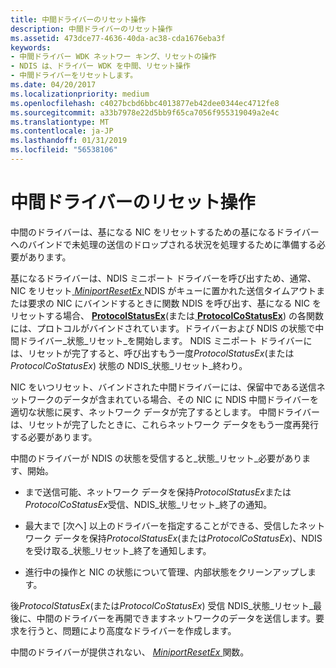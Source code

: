 ```yaml
---
title: 中間ドライバーのリセット操作
description: 中間ドライバーのリセット操作
ms.assetid: 473dce77-4636-40da-ac38-cda1676eba3f
keywords:
- 中間ドライバー WDK ネットワー キング、リセットの操作
- NDIS は、ドライバー WDK を中間、リセット操作
- 中間ドライバーをリセットします。
ms.date: 04/20/2017
ms.localizationpriority: medium
ms.openlocfilehash: c4027bcbd6bbc4013877eb42dee0344ec4712fe8
ms.sourcegitcommit: a33b7978e22d5bb9f65ca7056f955319049a2e4c
ms.translationtype: MT
ms.contentlocale: ja-JP
ms.lasthandoff: 01/31/2019
ms.locfileid: "56538106"
---
```

# <a name="intermediate-driver-reset-operations"></a>中間ドライバーのリセット操作





中間のドライバーは、基になる NIC をリセットするための基になるドライバーへのバインドで未処理の送信のドロップされる状況を処理するために準備する必要があります。

基になるドライバーは、NDIS ミニポート ドライバーを呼び出すため、通常、NIC をリセット[ *MiniportResetEx* ](https://msdn.microsoft.com/library/windows/hardware/ff559432) NDIS がキューに置かれた送信タイムアウトまたは要求の NIC にバインドするときに関数 NDIS を呼び出す、基になる NIC をリセットする場合、 [ **ProtocolStatusEx**](https://msdn.microsoft.com/library/windows/hardware/ff570270)(または[ **ProtocolCoStatusEx**](https://msdn.microsoft.com/library/windows/hardware/ff570258)) の各関数には、プロトコルがバインドされています。ドライバーおよび NDIS の状態で中間ドライバー\_状態\_リセット\_を開始します。 NDIS ミニポート ドライバーには、リセットが完了すると、呼び出すもう一度*ProtocolStatusEx*(または*ProtocolCoStatusEx*) 状態の NDIS\_状態\_リセット\_終わり。

NIC をいつリセット、バインドされた中間ドライバーには、保留中である送信ネットワークのデータが含まれている場合、その NIC に NDIS 中間ドライバーを適切な状態に戻す、ネットワーク データが完了するとします。 中間ドライバーは、リセットが完了したときに、これらネットワーク データをもう一度再発行する必要があります。

中間のドライバーが NDIS の状態を受信すると\_状態\_リセット\_必要があります、開始。

-   まで送信可能、ネットワーク データを保持*ProtocolStatusEx*または*ProtocolCoStatusEx*受信、NDIS\_状態\_リセット\_終了の通知。

-   最大まで [次へ] 以上のドライバーを指定することができる、受信したネットワーク データを保持*ProtocolStatusEx*(または*ProtocolCoStatusEx*)、NDIS を受け取る\_状態\_リセット\_終了を通知します。

-   進行中の操作と NIC の状態について管理、内部状態をクリーンアップします。

後*ProtocolStatusEx*(または*ProtocolCoStatusEx*) 受信 NDIS\_状態\_リセット\_最後に、中間のドライバーを再開できますネットワークのデータを送信します。要求を行うと、問題により高度なドライバーを作成します。

中間のドライバーが提供されない、 [ *MiniportResetEx* ](https://msdn.microsoft.com/library/windows/hardware/ff559432)関数。

 

 





